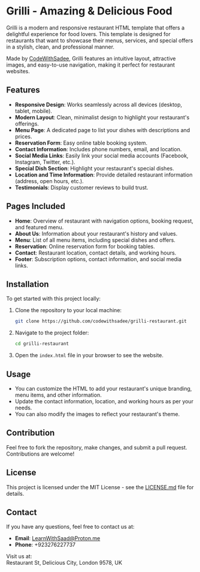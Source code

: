 # Grilli - Amazing & Delicious Food

Grilli is a modern and responsive restaurant HTML template that offers a delightful experience for food lovers. This template is designed for restaurants that want to showcase their menus, services, and special offers in a stylish, clean, and professional manner.

Made by [CodeWithSadee](https://github.com/codewithsadee), Grilli features an intuitive layout, attractive images, and easy-to-use navigation, making it perfect for restaurant websites.

## Features

- **Responsive Design**: Works seamlessly across all devices (desktop, tablet, mobile).
- **Modern Layout**: Clean, minimalist design to highlight your restaurant's offerings.
- **Menu Page**: A dedicated page to list your dishes with descriptions and prices.
- **Reservation Form**: Easy online table booking system.
- **Contact Information**: Includes phone numbers, email, and location.
- **Social Media Links**: Easily link your social media accounts (Facebook, Instagram, Twitter, etc.).
- **Special Dish Section**: Highlight your restaurant's special dishes.
- **Location and Time Information**: Provide detailed restaurant information (address, open hours, etc.).
- **Testimonials**: Display customer reviews to build trust.

## Pages Included

- **Home**: Overview of restaurant with navigation options, booking request, and featured menu.
- **About Us**: Information about your restaurant's history and values.
- **Menu**: List of all menu items, including special dishes and offers.
- **Reservation**: Online reservation form for booking tables.
- **Contact**: Restaurant location, contact details, and working hours.
- **Footer**: Subscription options, contact information, and social media links.

## Installation

To get started with this project locally:

1. Clone the repository to your local machine:
    ```bash
    git clone https://github.com/codewithsadee/grilli-restaurant.git
    ```

2. Navigate to the project folder:
    ```bash
    cd grilli-restaurant
    ```

3. Open the `index.html` file in your browser to see the website.

## Usage

- You can customize the HTML to add your restaurant's unique branding, menu items, and other information.
- Update the contact information, location, and working hours as per your needs.
- You can also modify the images to reflect your restaurant's theme.

## Contribution

Feel free to fork the repository, make changes, and submit a pull request. Contributions are welcome!

## License

This project is licensed under the MIT License - see the [LICENSE.md](LICENSE.md) file for details.

## Contact

If you have any questions, feel free to contact us at:

- **Email**: LearnWithSaad@Proton.me
- **Phone**: +923276227737

Visit us at:  
Restaurant St, Delicious City, London 9578, UK


